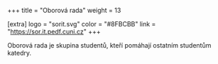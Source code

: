+++
title = "Oborová rada"
weight = 13

[extra]
logo = "sorit.svg"
color = "#8FBCBB"
link = "https://sor.it.pedf.cuni.cz"
+++

Oborová rada je skupina studentů, kteří pomáhají ostatním studentům katedry.
